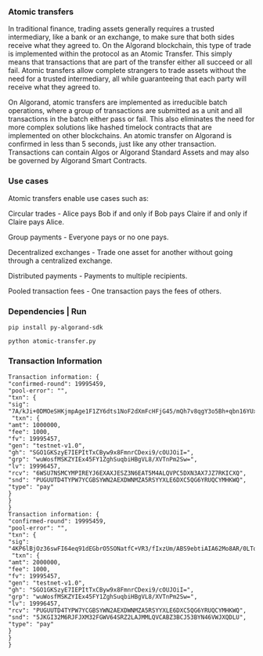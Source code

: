 ### Atomic transfers 

In traditional finance, trading assets generally requires a trusted intermediary, like a bank or an exchange, to make sure that both sides receive what they agreed to. On the Algorand blockchain, this type of trade is implemented within the protocol as an Atomic Transfer. This simply means that transactions that are part of the transfer either all succeed or all fail. Atomic transfers allow complete strangers to trade assets without the need for a trusted intermediary, all while guaranteeing that each party will receive what they agreed to.

On Algorand, atomic transfers are implemented as irreducible batch operations, where a group of transactions are submitted as a unit and all transactions in the batch either pass or fail. This also eliminates the need for more complex solutions like hashed timelock contracts that are implemented on other blockchains. An atomic transfer on Algorand is confirmed in less than 5 seconds, just like any other transaction. Transactions can contain Algos or Algorand Standard Assets and may also be governed by Algorand Smart Contracts.

### Use cases 

Atomic transfers enable use cases such as:

Circular trades - Alice pays Bob if and only if Bob pays Claire if and only if Claire pays Alice.

Group payments - Everyone pays or no one pays.

Decentralized exchanges - Trade one asset for another without going through a centralized exchange.

Distributed payments - Payments to multiple recipients.

Pooled transaction fees - One transaction pays the fees of others.

### Dependencies | Run

```pip install py-algorand-sdk``` 

```python atomic-transfer.py```

### Transaction Information 

```
Transaction information: {
"confirmed-round": 19995459,
"pool-error": "",
"txn": {
"sig": "7A/kJi+0DMOeSHKjmpAge1F1ZY6dts1NoF2dXmFcHFjG45/mQh7v8qgY3o5Bh+qbn16YUxx9ilsOTniQgBntAA==",
 "txn": {
"amt": 1000000,
"fee": 1000,
"fv": 19995457,
"gen": "testnet-v1.0",
"gh": "SGO1GKSzyE7IEPItTxCByw9x8FmnrCDexi9/cOUJOiI=",
"grp": "wuWosfMSKZYIEx45FY1ZghSuqbiHBgVL8/XVTnPm2Sw=",
"lv": 19996457,
"rcv": "6WSU7NSMCYMPIREYJ6EXAXJESZ3N6EAT5M4ALQVPC5DXN3AX7JZ7RKICXQ",
"snd": "PUGUUTD4TYPW7YCGBSYWN2AEXDWNMZA5RSYYXLE6DXC5QG6YRUQCYMHKWQ",
"type": "pay"
}
}
}
Transaction information: {
"confirmed-round": 19995459,
"pool-error": "",
"txn": {
"sig": "4KP6lBjOz36swFI64eq91dEGbrO5SONatfC+VR3/fIxzUm/ABS9ebtiAIA62Mo8AR/0LTqERSJpV5uPD3XBpBQ==",
 "txn": {
"amt": 2000000,
"fee": 1000,
"fv": 19995457,
"gen": "testnet-v1.0",
"gh": "SGO1GKSzyE7IEPItTxCByw9x8FmnrCDexi9/cOUJOiI=",
"grp": "wuWosfMSKZYIEx45FY1ZghSuqbiHBgVL8/XVTnPm2Sw=",
"lv": 19996457,
"rcv": "PUGUUTD4TYPW7YCGBSYWN2AEXDWNMZA5RSYYXLE6DXC5QG6YRUQCYMHKWQ",
"snd": "5JKGI32M6RJFJXM32FGWV64SRZ2LAJMMLQVCABZ3BCJ53BYN46VWJXQDLU",
"type": "pay"
}
}
}
```
